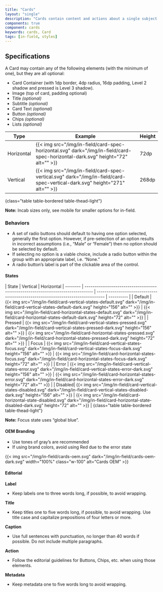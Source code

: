 ```yaml
---
title: "Cards"
layout: "single"
description: "Cards contain content and actions about a single subject."
components: true
component: cards
keywords: cards, Card
tags: [in-field, styles]
---
```


## Specifications

A Card may contain any of the following elements (with the minimum of one), but they are all optional:

- Card Container (with 1dp border, 4dp radius, 16dp padding, Level 2 shadow and pressed is Level 3 shadow).
- Image (top of card, padding optional)
- Title _(optional)_
- Subtitle _(optional)_
- Card Text _(optional)_
- Button _(optional)_
- Chips _(optional)_
- Lists _(optional)_

<!-- prettier-ignore-start -->
| Type       | Example                                                                            | Height |
|------------| ---------------------------------------------------------------------------------- | ------ |
| Horizontal | {{< img src="/img/in-field/card-spec-horizontal.svg" dark="/img/in-field/card-spec-horizontal-dark.svg" height="72" alt="" >}} | 72dp   |
| Vertical   | {{< img src="/img/in-field/card-spec-vertical.svg" dark="/img/in-field/card-spec-vertical-dark.svg" height="271" alt="" >}} | 268dp   |
{class="table table-bordered table-thead-light"}
<!-- prettier-ignore-end -->



**Note:** Incab sizes only, see mobile for smaller options for in-field.

### Behaviors

- A set of radio buttons should default to having one option selected, generally the first option. However, if pre-selection of an option results in incorrect assumptions (i.e., “Male” or “Female”) then no option should be selected by default.
- If selecting no option is a viable choice, include a radio button within the group with an appropriate label, i.e. “None.”
- A radio button’s label is part of the clickable area of the control.

#### States

<!-- prettier-ignore-start -->
| State    | Vertical                                                                   | Horizontal
| -------- | ---------------------------------------------------------------------------------- | ---------------------------------------------------------------------------------- | ---------- |
| Default  | {{< img src="/img/in-field/card-vertical-states-default.svg" dark="/img/in-field/card-vertical-states-default-dark.svg" height="156" alt="" >}} | {{< img src="/img/in-field/card-horizontal-states-default.svg" dark="/img/in-field/card-horizontal-states-default-dark.svg" height="72" alt="" >}} |
| Pressed    | {{< img src="/img/in-field/card-vertical-states-pressed.svg" dark="/img/in-field/card-vertical-states-pressed-dark.svg" height="156" alt="" >}} | {{< img src="/img/in-field/card-horizontal-states-pressed.svg" dark="/img/in-field/card-horizontal-states-pressed-dark.svg" height="72" alt="" >}} |
| Focus | {{< img src="/img/in-field/card-vertical-states-focus.svg" dark="/img/in-field/card-vertical-states-focus-dark.svg" height="156" alt="" >}} | {{< img src="/img/in-field/card-horizontal-states-focus.svg" dark="/img/in-field/card-horizontal-states-focus-dark.svg" height="72" alt="" >}} |
| Error | {{< img src="/img/in-field/card-vertical-states-error.svg" dark="/img/in-field/card-vertical-states-error-dark.svg" height="156" alt="" >}} | {{< img src="/img/in-field/card-horizontal-states-error.svg" dark="/img/in-field/card-horizontal-states-error-dark.svg" height="72" alt="" >}} |
| Disabled| {{< img src="/img/in-field/card-vertical-states-disabled.svg" dark="/img/in-field/card-vertical-states-disabled-dark.svg" height="156" alt="" >}} | {{< img src="/img/in-field/card-horizontal-state-disabled.svg" dark="/img/in-field/card-horizontal-state-disabled-dark.svg" height="72" alt="" >}} |
{class="table table-bordered table-thead-light"}
<!-- prettier-ignore-end -->

**Note:** Focus state uses “global blue”.

#### OEM Branding

- Use tones of gray’s are recommended
- If using brand colors, avoid using Red due to the error state

{{< img src="/img/in-field/cards-oem.svg" dark="/img/in-field/cards-oem-dark.svg" width="100%" class="w-100" alt="Cards OEM" >}}

#### Editorial

**Label**

- Keep labels one to three words long, if possible, to avoid wrapping.

**Title**

- Keep titles one to five words long, if possible, to avoid wrapping. Use title case and capitalize prepositions of four letters or more.

**Caption**

- Use full sentences with punctuation, no longer than 40 words if possible.
  Do not include multiple paragraphs.

**Action**

- Follow the editorial guidelines for Buttons, Chips, etc. when using those elements.

**Metadata**

- Keep metadata one to five words long to avoid wrapping.
